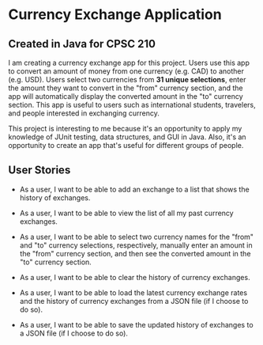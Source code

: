 # Currency Exchange Application

## Created in Java for CPSC 210

I am creating a currency exchange app for this project.
Users use this app to convert an amount of money from one currency (e.g. CAD) to another (e.g. USD).
Users select two currencies from **31 unique selections**, enter the amount they want to convert in the "from" currency section, and the app will automatically display the converted amount in the "to" currency section.
This app is useful to users such as international students, travelers, and people interested in exchanging currency.

This project is interesting to me because it's an opportunity to apply my knowledge of JUnit testing, data structures, and GUI in Java. 
Also, it's an opportunity to create an app that's useful for different groups of people.


## User Stories

-  As a user, I want to be able to add an exchange to a list that shows the history of exchanges.

-  As a user, I want to be able to view the list of all my past currency exchanges.

-  As a user, I want to be able to select two currency names for the "from" and "to" currency selections, respectively, manually enter an amount in the "from" currency section, and then see the converted amount in the "to" currency section.

-  As a user, I want to be able to clear the history of currency exchanges.

-  As a user, I want to be able to load the latest currency exchange rates and the history of currency exchanges from a JSON file (if I choose to do so).

-  As a user, I want to be able to save the updated history of exchanges to a JSON file (if I choose to do so).